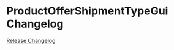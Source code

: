 # ProductOfferShipmentTypeGui Changelog

[Release Changelog](https://github.com/spryker/product-offer-shipment-type-gui/releases)
